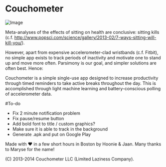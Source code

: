Couchometer
===========

![Image](http://i.imgur.com/ELg33sj.png)

Meta-analyses of the effects of sitting on health are conclusive: sitting kills (c.f. http://www.popsci.com/science/gallery/2013-02/7-ways-sitting-will-kill-you/). 

However, apart from expensive accelerometer-clad wristbands (c.f. Fitbit), no simple app exists to track periods of inactivity and motivate one to stand up and move more often. Parsimony is our goal, and simpler solutions are often best. Hence: 

Couchometer is a simple single-use app designed to increase productivity through timed reminders to take active breaks throughout the day. This is accomplished through light machine learning and battery-conscious polling of accelerometer data.

#To-do

* Fix 2 minute notification problem
* Fix pause/resume button
* Add bold font to title / custom graphics?
* Make sure it is able to track in the background
* Generate .apk and put on Google Play


Made with ♥ in a few short hours in Boston by Hoonie & Jaan. Many thanks to Maryse for the name!

(C) 2013-2014 Couchometer LLC (Limited Laziness Company).
